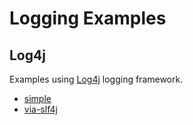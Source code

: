 # Logging Examples

## Log4j

Examples using [Log4j](https://en.wikipedia.org/wiki/Log4j) logging framework.

* [simple](./simple/README.md)
* [via-slf4j](./via-slf4j/README.md)
